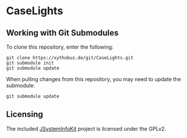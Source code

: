 # CaseLights

## Working with Git Submodules

To clone this repository, enter the following:

    git clone https://xythobuz.de/git/CaseLights.git
    git submodule init
    git submodule update

When pulling changes from this repository, you may need to update the submodule:

    git submodule update

## Licensing

The included [JSystemInfoKit](https://github.com/jBot-42/JSystemInfoKit) project is licensed under the GPLv2.
